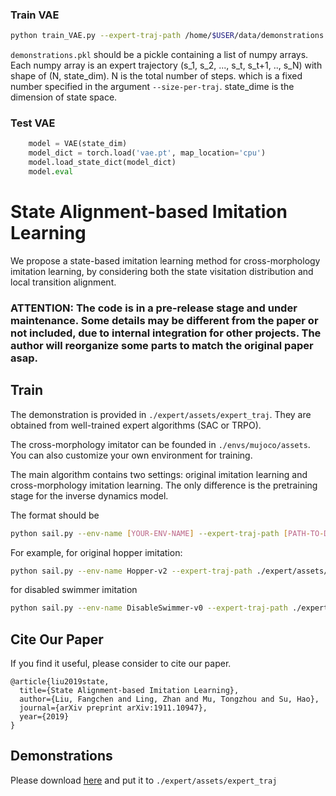 ### Train VAE
```bash
python train_VAE.py --expert-traj-path /home/$USER/data/demonstrations.pkl --state-dim 3 --output-path /home/$USER/data --size-per-traj 200
```
`demonstrations.pkl` should be a pickle containing a list of numpy arrays. Each numpy array is an expert trajectory (s_1, s_2, ..., s_t, s_t+1, .., s_N) with shape of (N, state_dim). N is the total number of steps. which is a fixed number specified in the argument `--size-per-traj`. state_dime is the dimension of state space.

### Test VAE
```python
    model = VAE(state_dim)
    model_dict = torch.load('vae.pt', map_location='cpu')
    model.load_state_dict(model_dict)
    model.eval

```

# State Alignment-based Imitation Learning
We propose a state-based imitation learning method for cross-morphology imitation learning, by considering both the state visitation distribution and local transition alignment.

### ATTENTION: The code is in a pre-release stage and under maintenance. Some details may be different from the paper or not included, due to internal integration for other projects. The author will reorganize some parts to match the original paper asap.

## Train
The demonstration is provided in ``./expert/assets/expert_traj``. They are obtained from well-trained expert algorithms (SAC or TRPO).

The cross-morphology imitator can be founded in ``./envs/mujoco/assets``. You can also customize your own environment for training.

The main algorithm contains two settings: original imitation learning and cross-morphology imitation learning. 
The only difference is the pretraining stage for the inverse dynamics model.

The format should be
```bash
python sail.py --env-name [YOUR-ENV-NAME] --expert-traj-path [PATH-TO-DEMO] --beta 0.01 --resume [if want resume] --transfer [if cross morphology]
```
For example, for original hopper imitation:
```bash
python sail.py --env-name Hopper-v2 --expert-traj-path ./expert/assets/expert_traj/Hopper-v2_expert_traj.p --beta 0.005
```
for disabled swimmer imitation
```bash
python sail.py --env-name DisableSwimmer-v0 --expert-traj-path ./expert/assets/expert_traj/Swimmer-v2_expert_traj.p --beta 0.005 --transfer
```

## Cite Our Paper
If you find it useful, please consider to cite our paper.
```
@article{liu2019state,
  title={State Alignment-based Imitation Learning},
  author={Liu, Fangchen and Ling, Zhan and Mu, Tongzhou and Su, Hao},
  journal={arXiv preprint arXiv:1911.10947},
  year={2019}
}
```

## Demonstrations
Please download [here](https://drive.google.com/open?id=1cIqYevPDE2_06Elyo_UqEfHiQvOKP6in) and put it to ```./expert/assets/expert_traj```
